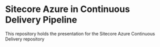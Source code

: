 Sitecore Azure in Continuous Delivery Pipeline
===============

This repository holds the presentation for the Sitecore Azure Continuous Delivery repository
